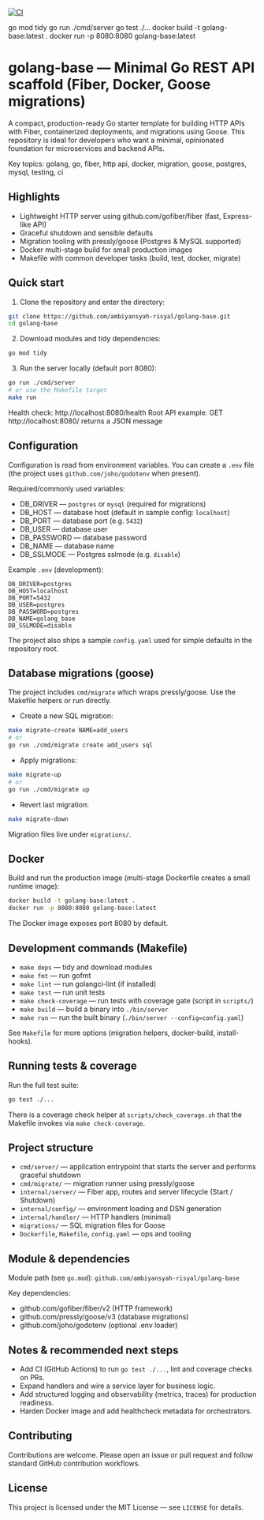 [![CI](https://github.com/ambiyansyah-risyal/golang-base/actions/workflows/ci.yml/badge.svg)](https://github.com/ambiyansyah-risyal/golang-base/actions/workflows/ci.yml)

go mod tidy
go run ./cmd/server
go test ./...
docker build -t golang-base:latest .
docker run -p 8080:8080 golang-base:latest
# golang-base — Minimal Go REST API scaffold (Fiber, Docker, Goose migrations)

A compact, production-ready Go starter template for building HTTP APIs with Fiber, containerized deployments, and migrations using Goose. This repository is ideal for developers who want a minimal, opinionated foundation for microservices and backend APIs.

Key topics: golang, go, fiber, http api, docker, migration, goose, postgres, mysql, testing, ci

## Highlights

- Lightweight HTTP server using github.com/gofiber/fiber (fast, Express-like API)
- Graceful shutdown and sensible defaults
- Migration tooling with pressly/goose (Postgres & MySQL supported)
- Docker multi-stage build for small production images
- Makefile with common developer tasks (build, test, docker, migrate)

## Quick start

1. Clone the repository and enter the directory:

```bash
git clone https://github.com/ambiyansyah-risyal/golang-base.git
cd golang-base
```

2. Download modules and tidy dependencies:

```bash
go mod tidy
```

3. Run the server locally (default port 8080):

```bash
go run ./cmd/server
# or use the Makefile target
make run
```

Health check: http://localhost:8080/health
Root API example: GET http://localhost:8080/ returns a JSON message

## Configuration

Configuration is read from environment variables. You can create a `.env` file (the project uses `github.com/joho/godotenv` when present).

Required/commonly used variables:

- DB_DRIVER — `postgres` or `mysql` (required for migrations)
- DB_HOST — database host (default in sample config: `localhost`)
- DB_PORT — database port (e.g. `5432`)
- DB_USER — database user
- DB_PASSWORD — database password
- DB_NAME — database name
- DB_SSLMODE — Postgres sslmode (e.g. `disable`)

Example `.env` (development):

```env
DB_DRIVER=postgres
DB_HOST=localhost
DB_PORT=5432
DB_USER=postgres
DB_PASSWORD=postgres
DB_NAME=golang_base
DB_SSLMODE=disable
```

The project also ships a sample `config.yaml` used for simple defaults in the repository root.

## Database migrations (goose)

The project includes `cmd/migrate` which wraps pressly/goose. Use the Makefile helpers or run directly.

- Create a new SQL migration:

```bash
make migrate-create NAME=add_users
# or
go run ./cmd/migrate create add_users sql
```

- Apply migrations:

```bash
make migrate-up
# or
go run ./cmd/migrate up
```

- Revert last migration:

```bash
make migrate-down
```

Migration files live under `migrations/`.

## Docker

Build and run the production image (multi-stage Dockerfile creates a small runtime image):

```bash
docker build -t golang-base:latest .
docker run -p 8080:8080 golang-base:latest
```

The Docker image exposes port 8080 by default.

## Development commands (Makefile)

- `make deps` — tidy and download modules
- `make fmt` — run gofmt
- `make lint` — run golangci-lint (if installed)
- `make test` — run unit tests
- `make check-coverage` — run tests with coverage gate (script in `scripts/`)
- `make build` — build a binary into `./bin/server`
- `make run` — run the built binary (`./bin/server --config=config.yaml`)

See `Makefile` for more options (migration helpers, docker-build, install-hooks).

## Running tests & coverage

Run the full test suite:

```bash
go test ./...
```

There is a coverage check helper at `scripts/check_coverage.sh` that the Makefile invokes via `make check-coverage`.

## Project structure

- `cmd/server/` — application entrypoint that starts the server and performs graceful shutdown
- `cmd/migrate/` — migration runner using pressly/goose
- `internal/server/` — Fiber app, routes and server lifecycle (Start / Shutdown)
- `internal/config/` — environment loading and DSN generation
- `internal/handler/` — HTTP handlers (minimal)
- `migrations/` — SQL migration files for Goose
- `Dockerfile`, `Makefile`, `config.yaml` — ops and tooling

## Module & dependencies

Module path (see `go.mod`): `github.com/ambiyansyah-risyal/golang-base`

Key dependencies:

- github.com/gofiber/fiber/v2 (HTTP framework)
- github.com/pressly/goose/v3 (database migrations)
- github.com/joho/godotenv (optional .env loader)

## Notes & recommended next steps

- Add CI (GitHub Actions) to run `go test ./...`, lint and coverage checks on PRs.
- Expand handlers and wire a service layer for business logic.
- Add structured logging and observability (metrics, traces) for production readiness.
- Harden Docker image and add healthcheck metadata for orchestrators.

## Contributing

Contributions are welcome. Please open an issue or pull request and follow standard GitHub contribution workflows.

## License

This project is licensed under the MIT License — see `LICENSE` for details.
